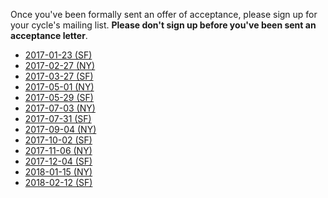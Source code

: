 Once you've been formally sent an offer of acceptance, please sign up
for your cycle's mailing list. **Please don't sign up before you've
been sent an acceptance letter**.

* [2017-01-23 (SF)][2017-01-23-sf]
* [2017-02-27 (NY)][2017-02-27-ny]
* [2017-03-27 (SF)][2017-03-27-sf]
* [2017-05-01 (NY)][2017-05-01-ny]
* [2017-05-29 (SF)][2017-05-29-sf]
* [2017-07-03 (NY)][2017-07-03-ny]
* [2017-07-31 (SF)][2017-07-31-sf]
* [2017-09-04 (NY)][2017-09-04-ny]
* [2017-10-02 (SF)][2017-10-02-sf] 
* [2017-11-06 (NY)][2017-11-06-ny]
* [2017-12-04 (SF)][2017-12-04-sf] 
* [2018-01-15 (NY)][2018-01-15-ny]
* [2018-02-12 (SF)][2018-02-12-sf] 

[2017-01-23-sf]: https://groups.google.com/a/appacademy.io/forum/#!forum/2017-01-23-sf
[2017-02-27-ny]: https://groups.google.com/a/appacademy.io/forum/#!forum/2017-02-27-ny
[2017-03-27-sf]: https://groups.google.com/a/appacademy.io/forum/#!forum/2017-03-27-sf
[2017-05-01-ny]: https://groups.google.com/a/appacademy.io/forum/#!forum/2017-05-01-ny
[2017-05-29-sf]: https://groups.google.com/a/appacademy.io/forum/#!forum/2017-05-29-sf
[2017-07-03-ny]: https://groups.google.com/a/appacademy.io/forum/#!forum/2017-07-03-ny
[2017-07-31-sf]: https://groups.google.com/a/appacademy.io/forum/#!forum/2017-07-31-sf
[2017-09-04-ny]: https://groups.google.com/a/appacademy.io/forum/#!forum/2017-09-04-ny
[2017-10-02-sf]: https://groups.google.com/a/appacademy.io/forum/#!forum/2017-10-02-sf
[2017-11-06-ny]: https://groups.google.com/a/appacademy.io/forum/#!forum/2017-11-06-ny
[2017-12-04-sf]: https://groups.google.com/a/appacademy.io/forum/#!forum/2017-12-04-sf
[2018-01-15-ny]: https://groups.google.com/a/appacademy.io/forum/#!forum/2018-01-15-ny
[2018-02-12-sf]: https://groups.google.com/a/appacademy.io/forum/#!forum/2018-02-12-sf
